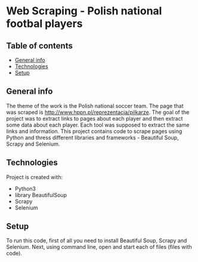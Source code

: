 # Web Scraping - Polish national footbal players

## Table of contents
* [General info](#general-info)
* [Technologies](#technologies)
* [Setup](#setup)

## General info
The theme of the work is the Polish national soccer team. The page that was scraped is http://www.hppn.pl/reprezentacja/pilkarze. The goal of the project was to extract links to pages about each player and then extract some data about each player. Each tool was supposed to extract the same links and information. This project contains code to scrape pages using Python and thress different libraries and frameworks - Beautiful Soup, Scrapy and Selenium. 
	
## Technologies
Project is created with:
* Python3
* library BeautifulSoup
* Scrapy 
* Selenium
	
## Setup
To run this code, first of all you need to install Beautiful Soup, Scrapy and Selenium. Next, using command line, open and start each of files (files with code).
